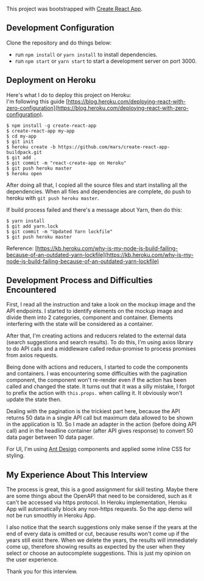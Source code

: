 This project was bootstrapped with [Create React App](https://github.com/facebookincubator/create-react-app).

## Development Configuration
Clone the repository and do things below:
* run `npm install` or `yarn install` to install dependencies.
* run `npm start` or `yarn start` to start a development server on port 3000.

## Deployment on Heroku
Here's what I do to deploy this project on Heroku:<br>
I'm following this guide [https://blog.heroku.com/deploying-react-with-zero-configuration](https://blog.heroku.com/deploying-react-with-zero-configuration).
```
$ npm install -g create-react-app
$ create-react-app my-app
$ cd my-app
$ git init
$ heroku create -b https://github.com/mars/create-react-app-buildpack.git
$ git add .
$ git commit -m "react-create-app on Heroku"
$ git push heroku master
$ heroku open
```
After doing all that, I copied all the source files and start installing all the dependencies.
When all files and dependencies are complete, do push to heroku with `git push heroku master`.

If build process failed and there's a message about Yarn, then do this:
```
$ yarn install
$ git add yarn.lock
$ git commit -m "Updated Yarn lockfile"
$ git push heroku master
```
Reference: [https://kb.heroku.com/why-is-my-node-js-build-failing-because-of-an-outdated-yarn-lockfile](https://kb.heroku.com/why-is-my-node-js-build-failing-because-of-an-outdated-yarn-lockfile)

## Development Process and Difficulties Encountered
First, I read all the instruction and take a look on the mockup image and the API endpoints. I started to identify elements on the mockup image and divide them into 2 categories, component and container. Elements interfering with the state will be considered as a container.

After that, I'm creating actions and reducers related to the external data (search suggestions and search results). To do this, I'm using axios library to do API calls and a middleware called redux-promise to process promises from axios requests.

Being done with actions and reducers, I started to code the components and containers. I was encountering some difficulties with the pagination component, the component won't re-render even if the action has been called and changed the state. It turns out that it was a silly mistake, I forgot to prefix the action with `this.props.` when calling it. It obviously won't update the state then.

Dealing with the pagination is the trickiest part here, because the API returns 50 data in a single API call but maximum data allowed to be shown in the application is 10. So I made an adapter in the action (before doing API call) and in the headline container (after API gives response) to convert 50 data pager between 10 data pager.

For UI, I'm using [Ant Design](https://ant.design) components and applied some inline CSS for styling.

## My Experience About This Interview
The process is great, this is a good assignment for skill testing. Maybe there are some things about the OpenAPI that need to be considered, such as it can't be accessed via https protocol. In Heroku implementation, Heroku App will automatically block any non-https requests. So the app demo will not be run smoothly in Heroku App.

I also notice that the search suggestions only make sense if the years at the end of every data is omitted or cut, because results won't come up if the years still exist there. When we delete the years, the results will immediately come up, therefore showing results as expected by the user when they select or choose an autocomplete suggestions.  This is just my opinion on the user experience.

Thank you for this interview.
